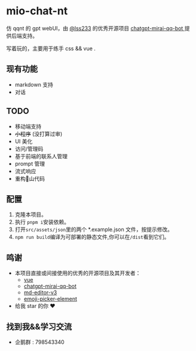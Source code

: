 # mio-chat-nt
  仿 qqnt 的 gpt webUI，由 [@lss233](https://github.com/lss233) 的优秀开源项目 [chatgpt-mirai-qq-bot
](https://github.com/lss233/chatgpt-mirai-qq-bot) 提供后端支持。


写着玩的，主要用于练手 css && vue . 

## 现有功能
- markdown 支持
- 对话

## TODO
- 移动端支持
- ~~小程序~~ (没打算过审)
- UI 美化
- 访问/管理码
- 基于前端的联系人管理
- prompt 管理
- 流式响应
- 重构💩山代码


## 配置
1. 克隆本项目。
2. 执行 `pnpm i`安装依赖。
3. 打开`src/assets/json`里的两个 *.example.json 文件，按提示修改。
4. `npm run build`编译为可部署的静态文件,你可以在`/dist`看到它们。

## 鸣谢
- 本项目直接或间接使用的优秀的开源项目及其开发者：
  -  [vue](https://vuejs.org/)
  - [chatgpt-mirai-qq-bot
](https://github.com/lss233/chatgpt-mirai-qq-bot) 
  - [md-editor-v3](https://github.com/imzbf/md-editor-v3)
  - [emoji-picker-element](https://www.npmjs.com/package/emoji-picker-element)
- 给我 star 的你 ❤️

## 找到我&&学习交流
- 企鹅群 : 798543340 